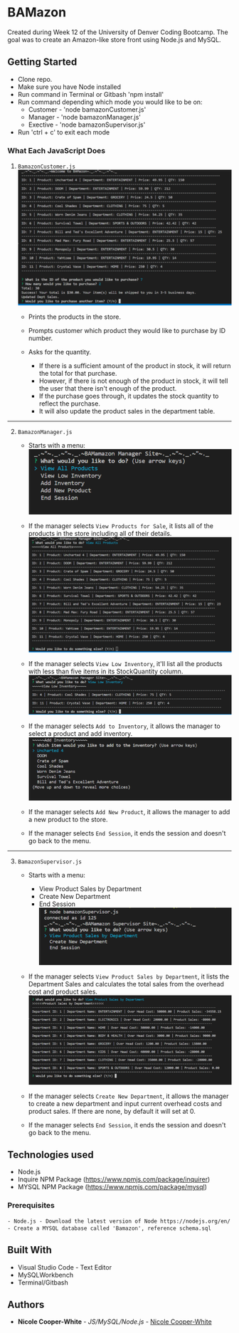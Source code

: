 # BAMazon
Created during Week 12 of the University of Denver Coding Bootcamp. The goal was to create an Amazon-like store front using Node.js and MySQL.

## Getting Started

- Clone repo.
- Make sure you have Node installed
- Run command in Terminal or Gitbash 'npm install'
- Run command depending which mode you would like to be on:
    * Customer - 'node bamazonCustomer.js'
    * Manager - 'node bamazonManager.js'
    * Exective - 'node bamazonSupervisor.js'
- Run 'ctrl + c' to exit each mode

### What Each JavaScript Does

1. `BamazonCustomer.js`
![alt text](assets/customer1.png "View products and chose by ID")
    * Prints the products in the store.

    * Prompts customer which product they would like to purchase by ID number.

    * Asks for the quantity.

      * If there is a sufficient amount of the product in stock, it will return the total for that purchase.
      * However, if there is not enough of the product in stock, it will tell the user that there isn't enough of the product.
      * If the purchase goes through, it updates the stock quantity to reflect the purchase.
      * It will also update the product sales in the department table.

-----------------------

2. `BamazonManager.js`

    * Starts with a menu:
    ![alt text](assets/manager1.png "Menu")


    * If the manager selects `View Products for Sale`, it lists all of the products in the store including all of their details.
![alt text](assets/manager2.png "View Products")

    * If the manager selects `View Low Inventory`, it'll list all the products with less than five items in its StockQuantity column.
![alt text](assets/manager3.png "Low Inventory")

    * If the manager selects `Add to Inventory`, it allows the manager to select a product and add inventory.
![alt text](assets/manager4.png "Add Inventory")

    * If the manager selects `Add New Product`, it allows the manager to add a new product to the store.

    * If the manager selects `End Session`, it ends the session and doesn't go back to the menu.

-----------------------

3. `BamazonSupervisor.js`

    * Starts with a menu:
        * View Product Sales by Department
        * Create New Department
        * End Session
![alt text](assets/supervisor1.png "menu")

    * If the manager selects `View Product Sales by Department`, it lists the Department Sales and calculates the total sales from the overhead cost and product sales.
![alt text](assets/supervisor2.png "view sales by department")

    * If the manager selects `Create New Department`, it allows the manager to create a new department and input current overhead costs and product sales. If there are none, by default it will set at 0.

    * If the manager selects `End Session`, it ends the session and doesn't go back to the menu.


## Technologies used
- Node.js
- Inquire NPM Package (https://www.npmjs.com/package/inquirer)
- MYSQL NPM Package (https://www.npmjs.com/package/mysql)

### Prerequisites

```
- Node.js - Download the latest version of Node https://nodejs.org/en/
- Create a MYSQL database called 'Bamazon', reference schema.sql
```

## Built With

* Visual Studio Code - Text Editor
* MySQLWorkbench
* Terminal/Gitbash

## Authors

* **Nicole Cooper-White** - *JS/MySQL/Node.js* - [Nicole Cooper-White](https://github.com/ncooperw)
